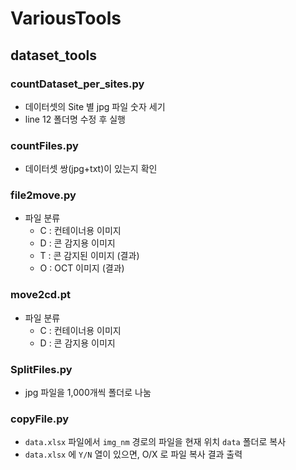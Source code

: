 # VariousTools

## dataset_tools

### countDataset_per_sites.py

  - 데이터셋의 Site 별 jpg 파일 숫자 세기
  - line 12 폴더명 수정 후 실행

### countFiles.py

  - 데이터셋 쌍(jpg+txt)이 있는지 확인

### file2move.py

  - 파일 분류
    - C : 컨테이너용 이미지
    - D : 콘 감지용 이미지
    - T : 콘 감지된 이미지 (결과)
    - O : OCT 이미지 (결과)

### move2cd.pt

  - 파일 분류
    - C : 컨테이너용 이미지
    - D : 콘 감지용 이미지

### SplitFiles.py

  - jpg 파일을 1,000개씩 폴더로 나눔

### copyFile.py

  - `data.xlsx` 파일에서 `img_nm` 경로의 파일을 현재 위치 `data` 폴더로 복사
  - `data.xlsx` 에 `Y/N` 열이 있으면, O/X 로 파일 복사 결과 출력